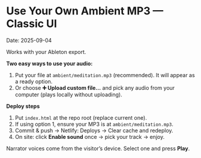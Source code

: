# Use Your Own Ambient MP3 — Classic UI
Date: 2025-09-04

Works with your Ableton export.

**Two easy ways to use your audio:**
1) Put your file at `ambient/meditation.mp3` (recommended). It will appear as a ready option.
2) Or choose **➕ Upload custom file…** and pick any audio from your computer (plays locally without uploading).

**Deploy steps**
1) Put `index.html` at the repo root (replace current one).
2) If using option 1, ensure your MP3 is at `ambient/meditation.mp3`.
3) Commit & push → Netlify: Deploys → Clear cache and redeploy.
4) On site: click **Enable sound** once → pick your track → enjoy.

Narrator voices come from the visitor’s device. Select one and press **Play**.
